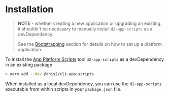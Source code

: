 # Installation

> **NOTE** - whether creating a new application or upgrading an existing, it shouldn't be necessary to manually install `d2-app-scripts` as a devDependency.
>
> See the [Bootstrapping](bootstrapping) section for details on how to set up a platform application.

To install the [App Platform Scripts](scripts) tool `d2-app-scripts` as a devDependency in an existing package

```sh
> yarn add --dev @dhis2/cli-app-scripts
```

When installed as a local devDependency, you can use the
`d2-app-scripts` executable from within scripts in your `package.json`
file.
